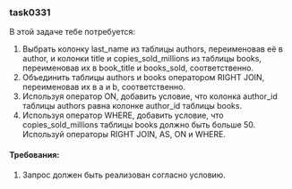 
### task0331

В этой задаче тебе потребуется:
1. Выбрать колонку last_name из таблицы authors, переименовав её в author, и колонки title и copies_sold_millions из таблицы books, переименовав их в book_title и books_sold, соответственно.
2. Объединить таблицы authors и books оператором RIGHT JOIN, переименовав их в а и b, соответственно.
3. Используя оператор ON, добавить условие, что колонка author_id таблицы authors равнa колонке author_id таблицы books.
4. Используя оператор WHERE, добавить условие, что copies_sold_millions таблицы books должно быть больше 50.
Используй операторы RIGHT JOIN, AS, ON и WHERE.


#### Требования:
1.	Запрос должен быть реализован согласно условию.


